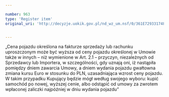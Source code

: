 ```yaml
---

number: 963
type: 'Register item'
original_uri: 'http://decyzje.uokik.gov.pl/nd_wz_um.nsf/0/361E72933174F533C12572DD0032976F?OpenDocument'


---
```


„Cena pojazdu określona na fakturze sprzedaży lub rachunku uproszczonym może być wyższa od ceny pojazdu określonej w Umowie także w innych – niż wymienione w Art. 2.1 – przyczyn, niezależnych od Sprzedawcy lub Importera, w szczególności, gdy uznają oni, iż nastąpiła pomiędzy dniem zawarcia Umowy, a dniem wydania pojazdu gwałtowna zmiana kursu Euro w stosunku do PLN, uzasadniająca wzrost ceny pojazdu. W takim przypadku Kupujący będzie mógł według swojego wyboru: kupić samochód po nowej, wyższej cenie, albo odstąpić od umowy za zwrotem wpłaconej zaliczki najpóźniej w dniu wydania pojazdu”
